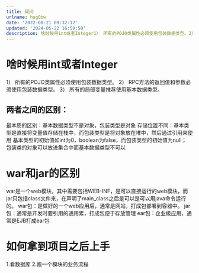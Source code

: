 ```yaml
---
title: 疑问
urlname: hug0bw
date: '2022-08-21 09:32:12'
updated: '2024-05-22 16:59:50'
description: 啥时候用int或者Integer1） 所有的POJO类属性必须使用包装数据类型。2） RPC方法的返回值和参数必须使用包装数据类型。3） 所有的局部变量推荐使用基本数据类型。两者之间的区别：最本质的区别：基本数据类型不是对象，包装类型是对象存储位置不同：基本类型是直接将变量值存储在栈中，而包装...
---
```

# 啥时候用int或者Integer
1） 所有的POJO类属性必须使用包装数据类型。
2） RPC方法的返回值和参数必须使用包装数据类型。
3） 所有的局部变量推荐使用基本数据类型。
## 两者之间的区别：
最本质的区别：基本数据类型不是对象，包装类型是对象
存储位置不同：基本类型是直接将变量值存储在栈中，而包装类型是将对象放在堆中，然后通过引用来使用
基本类型的初始值如int为0，boolean为false，而包装类型的初始值为null；
包装类的对象可以放进集合中而基本数据类型不可以
# war和jar的区别
war是一个web模块，其中需要包括WEB-INF，是可以直接运行的web模块，而jar只包括class文件来，在声明了main_class之后是可以是可以用java命令运行的。 
war包：是做好的一个web应用后，通常是网站，打成包部署到容器中。
jar包：通常是开发时要引用的通用累，打成包便于存放管理
ear包：企业级应用，通常是EJB打成ear包
# 如何拿到项目之后上手
1.看数据库
2.跑一个模块的业务流程

